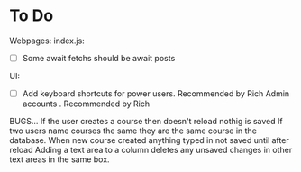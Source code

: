 # To Do
Webpages:
index.js:
- [ ] Some await fetchs should be await posts

UI:
- [ ] Add keyboard shortcuts for power users. Recommended by Rich
Admin accounts . Recommended by Rich

BUGS...
If the user creates a course then doesn't reload nothig is  saved
If two users name courses the same they are the same course in the database.
When new course created anything typed in not saved until after reload
Adding a text area to a column deletes any unsaved changes in other text areas in the same box.
